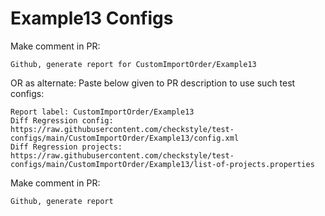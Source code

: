 # Example13 Configs
Make comment in PR:
```
Github, generate report for CustomImportOrder/Example13
```
OR as alternate:
Paste below given to PR description to use such test configs:
```
Report label: CustomImportOrder/Example13
Diff Regression config: https://raw.githubusercontent.com/checkstyle/test-configs/main/CustomImportOrder/Example13/config.xml
Diff Regression projects: https://raw.githubusercontent.com/checkstyle/test-configs/main/CustomImportOrder/Example13/list-of-projects.properties
```
Make comment in PR:
```
Github, generate report
```
